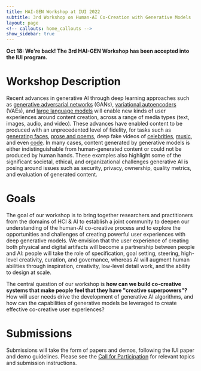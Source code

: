 ```yaml
---
title: HAI-GEN Workshop at IUI 2022
subtitle: 3rd Workshop on Human-AI Co-Creation with Generative Models
layout: page
<!-- callouts: home_callouts -->
show_sidebar: true
---
```


<div class="notification is-info">
    <p>
    <strong>Oct 18: We're back! The 3rd HAI-GEN Workshop has been accepted into the IUI program.</strong>
    </p>
</div>

# Workshop Description

Recent advances in generative AI through deep learning approaches such as <a href="https://papers.nips.cc/paper/5423-ge...al-nets.pdf">generative adversarial networks</a> (GANs), <a href="https://arxiv.org/abs/1312.6114">variational autoencoders</a> (VAEs), and <a href="https://arxiv.org/abs/2005.14165">large language models</a> will enable new kinds of user experiences around content creation, across a range of media types (text, images, audio, and video). These advances have enabled content to be produced with an unprecedented level of fidelity, for tasks such as <a href="https://arxiv.org/abs/1812.04948">generating faces</a>, <a href="https://arxiv.org/abs/2005.14165">prose and poems</a>, deep fake videos of <a href="https://www.vice.com/en_us/article/ywyxex/deepfake-of-mark-zuckerberg-facebook-fake-video-policy">celebrities</a>, <a href="https://arxiv.org/abs/2005.00341">music</a>, and even <a href="https://arxiv.org/abs/2107.03374">code</a>. In many cases, content generated by generative models is either indistinguishable from human-generated content or could not be produced by human hands. These examples also highlight some of the significant societal, ethical, and organizational challenges generative AI is posing around issues such as security, privacy, ownership, quality metrics, and evaluation of generated content.

# Goals

The goal of our workshop is to bring together researchers and practitioners from the domains of HCI &amp; AI to establish a joint community to deepen our understanding of the human-AI co-creative process and to explore the opportunities and challenges of creating powerful user experiences with deep generative models. We envision that the user experience of creating both physical and digital artifacts will become a partnership between people and AI: people will take the role of specification, goal setting, steering, high-level creativity, curation, and governance, whereas AI will augment human abilities through inspiration, creativity, low-level detail work, and the ability to design at scale.

The central question of our workshop is <b>how can we build co-creative systems that make people feel that they have "creative superpowers"?</b> How will user needs drive the development of generative AI algorithms, and how can the capabilities of generative models be leveraged to create effective co-creative user experiences?

# Submissions

Submissions will take the form of papers and demos, following the IUI paper and demo guidelines. Please see the [Call for Participation](/cfp) for relevant topics and submission instructions.
